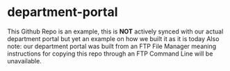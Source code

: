 # department-portal
This Github Repo is an example, this is **NOT** actively synced with our actual department portal but yet an example on how we built it as it is today
Also note: our department portal was built from an FTP File Manager meaning instructions for copying this repo through an FTP Command Line will be unavailable.
